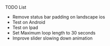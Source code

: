 TODO List

- Remove status bar padding on landscape ios
- Test on Android
- Test on Ipad
- Set Maximum loop length to 30 seconds
- Improve slider slowing down animation